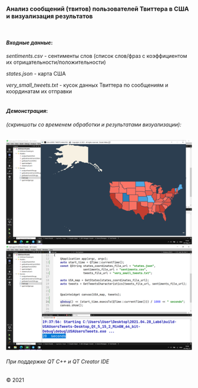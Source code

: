 ### Анализ сообщений (твитов) пользователей Твиттера в США и визуализация результатов  
  
&nbsp;
#### _Входные данные_:
*sentiments.csv* - сентименты слов (список слов/фраз с коэффициентом их отрицательности/положительности)  

*states.json* - карта США  

*very_small_tweets.txt* - кусок данных Твиттера по сообщениям и координатам их отправки   
&nbsp;  

#### _Демонстрация_:  
###### (скриншоты со временем обработки и результатами визуализации):  
![alt text](image_2021-05-04_19-38-59.png "Отрисовка результатов анализа")  
![alt text](image_2021-05-04_19-38-37.png "Время обработки файла")

###### При поддержке QT C++ и QT Creator IDE  
© 2021
